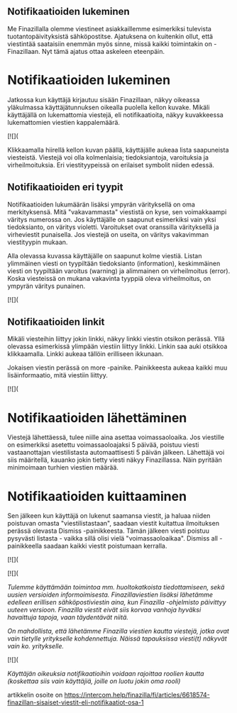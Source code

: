 ## Notifikaatioiden lukeminen

Me Finazillalla olemme viestineet asiakkaillemme esimerkiksi tulevista tuotantopäivityksistä sähköpostitse. Ajatuksena on kuitenkin ollut, että viestintää saataisiin enemmän myös sinne, missä kaikki toimintakin on - Finazillaan. Nyt tämä ajatus ottaa askeleen eteenpäin.

# Notifikaatioiden lukeminen

Jatkossa kun käyttäjä kirjautuu sisään Finazillaan, näkyy oikeassa yläkulmassa käyttäjätunnuksen oikealla puolella kellon kuvake. Mikäli käyttäjällä on lukemattomia viestejä, eli notifikaatioita, näkyy kuvakkeessa lukemattomien viestien kappalemäärä.

[![](

Klikkaamalla hiirellä kellon kuvan päällä, käyttäjälle aukeaa lista saapuneista viesteistä. Viestejä voi olla kolmenlaisia; tiedoksiantoja, varoituksia ja virheilmoituksia. Eri viestityypeissä on erilaiset symbolit niiden edessä.

## Notifikaatioiden eri tyypit

Notifikaatioiden lukumäärän lisäksi ympyrän värityksellä on oma merkityksensä. Mitä "vakavammasta" viestistä on kyse, sen voimakkaampi väritys numerossa on. Jos käyttäjälle on saapunut esimerkiksi vain yksi tiedoksianto, on väritys violetti. Varoitukset ovat oranssilla värityksellä ja virheviestit punaisella. Jos viestejä on useita, on väritys vakavimman viestityypin mukaan.

Alla olevassa kuvassa käyttäjälle on saapunut kolme viestiä. Listan ylimmäinen viesti on tyypiltään tiedoksianto (information), keskimmäinen viesti on tyypiltään varoitus (warning) ja alimmainen on virheilmoitus (error). Koska viesteissä on mukana vakavinta tyyppiä oleva virheilmoitus, on ympyrän väritys punainen.

[![](

## Notifikaatioiden linkit

Mikäli viesteihin liittyy jokin linkki, näkyy linkki viestin otsikon perässä. Yllä olevassa esimerkissä ylimpään viestiin liittyy linkki. Linkin saa auki otsikkoa klikkaamalla. Linkki aukeaa tällöin erilliseen ikkunaan.

Jokaisen viestin perässä on more -painike. Painikkeesta aukeaa kaikki muu lisäinformaatio, mitä viestiin liittyy.

[![](

# Notifikaatioiden lähettäminen

Viestejä lähettäessä, tulee niille aina asettaa voimassaoloaika. Jos viestille on esimerkiksi asetettu voimassaoloajaksi 5 päivää, poistuu viesti vastaanottajan viestilistasta automaattisesti 5 päivän jälkeen. Lähettäjä voi siis määritellä, kauanko jokin tietty viesti näkyy Finazillassa. Näin pyritään minimoimaan turhien viestien määrää.

# Notifikaatioiden kuittaaminen

Sen jälkeen kun käyttäjä on lukenut saamansa viestit, ja haluaa niiden poistuvan omasta "viestilistastaan", saadaan viestit kuitattua ilmoituksen perässä olevasta Dismiss -painikkeesta. Tämän jälkeen viesti poistuu pysyvästi listasta - vaikka sillä olisi vielä "voimassaoloaikaa". Dismiss all -painikkeella saadaan kaikki viestit poistumaan kerralla.

[![](

[![](

*Tulemme käyttämään toimintoa mm. huoltokatkoista tiedottamiseen, sekä uusien versioiden informoimisesta. Finazillaviestien lisäksi lähetämme edelleen erillisen sähköpostiviestin aina, kun Finazilla -ohjelmisto päivittyy uuteen versioon. Finazilla viestit eivät siis korvaa vanhoja hyväksi havaittuja tapoja, vaan täydentävät niitä.*

*On mahdollista, että lähetämme Finazilla viestien kautta viestejä, jotka ovat vain tietylle yritykselle kohdennettuja. Näissä tapauksissa viesti(t) näkyvät vain ko. yritykselle.*

[![](

*Käyttäjän oikeuksia notifikaatioihin voidaan rajoittaa roolien kautta (koskettaa siis vain käyttäjiä, joille on luotu jokin oma rooli)*



artikkelin osoite on https://intercom.help/finazilla/fi/articles/6618574-finazillan-sisaiset-viestit-eli-notifikaatiot-osa-1

